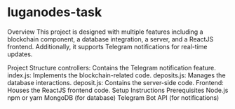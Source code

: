 # luganodes-task

Overview
This project is designed with multiple features including a blockchain component, a database integration, a server, and a ReactJS frontend. Additionally, it supports Telegram notifications for real-time updates.

Project Structure
controllers: Contains the Telegram notification feature.
index.js: Implements the blockchain-related code.
deposits.js: Manages the database interactions.
deposit.js: Contains the server-side code.
Frontend: Houses the ReactJS frontend code.
Setup Instructions
Prerequisites
Node.js
npm or yarn
MongoDB (for database)
Telegram Bot API (for notifications)
